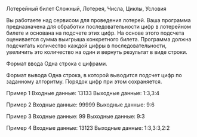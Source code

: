 Лотерейный билет
Сложный, Лотерея, Числа, Циклы, Условия

Вы работаете над сервисом для проведения лотерей. Ваша программа предназначена для обработки последовательности цифр в лотерейном билете и основана на подсчете этих цифр. На основе этого подсчета оценивается сумма выигрыша конкретного билета.
Программа должна подсчитать количество каждой цифры в последовательности, увеличить это количество на один и вернуть результат в виде строки.

Формат ввода
Одна строка с цифрами.

Формат вывода
Одна строка, в которой выводится подсчет цифр по заданному алгоритму. Порядок цифр при этом сохраняется.

Пример 1
Входные данные:
13133
Выходные данные:
1:3,3:4

Пример 2
Входные данные:
99999
Выходные данные:
9:6

Пример 3
Входные данные:
99
Выходные данные:
9:3

Пример 4
Входные данные:
13123
Выходные данные:
1:3,3:3,2:2